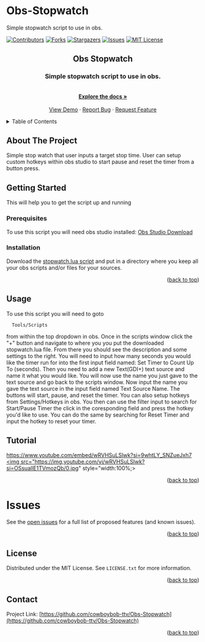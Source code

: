 # Obs-Stopwatch
Simple stopwatch script to use in obs.
<!-- PROJECT SHIELDS -->
<!--
*** I'm using markdown "reference style" links for readability.
*** Reference links are enclosed in brackets [ ] instead of parentheses ( ).
*** See the bottom of this document for the declaration of the reference variables
*** for contributors-url, forks-url, etc. This is an optional, concise syntax you may use.
*** https://www.markdownguide.org/basic-syntax/#reference-style-links
-->
[![Contributors][contributors-shield]][contributors-url]
[![Forks][forks-shield]][forks-url]
[![Stargazers][stars-shield]][stars-url]
[![Issues][issues-shield]][issues-url]
[![MIT License][license-shield]][license-url]


<!-- PROJECT LOGO -->
<h2 align="center">Obs Stopwatch</h2>
<h3 align="center">Simple stopwatch script to use in obs.</h3>

  <p align="center">
    <br />
    <a href="https://github.com/cowboybob-ttv/Obs-Stopwatch"><strong>Explore the docs »</strong></a>
    <br />
    <br />
    <a href="#Tutorial">View Demo</a>
    ·
    <a href="https://github.com/cowboybob-ttv/Obs-Stopwatch/issues">Report Bug</a>
    ·
    <a href="https://github.com/cowboybob-ttv/Obs-Stopwatch/issues">Request Feature</a>
  </p>
</div>

<!-- TABLE OF CONTENTS -->
<details>
  <summary>Table of Contents</summary>
  <ol>
    <li>
      <a href="#about-the-project">About The Project</a>      
    </li>
    <li>
      <a href="#getting-started">Getting Started</a>
      <ul>
        <li><a href="#prerequisites">Prerequisites</a></li>
        <li><a href="#installation">Installation</a></li>
      </ul>
    </li>
    <li><a href="#usage">Usage</a></li>
    <li><a href="#contributing">Contributing</a></li>
    <li><a href="#license">License</a></li>
    <li><a href="#contact">Contact</a></li>
  </ol>
</details>



<!-- ABOUT THE PROJECT -->
## About The Project

Simple stop watch that user inputs a target stop time. User can setup custom hotkeys within obs studio to start pause and reset the timer from a button press.

<!-- GETTING STARTED -->
## Getting Started
This will help you to get the script up and running

### Prerequisites
To use this script you will need obs studio installed: <a href="https://obsproject.com/download">Obs Studio Download</a>

### Installation
Download the <a href="https://github.com/cowboybob-ttv/Obs-Stopwatch/blob/main/stopwatch.lua">stopwatch.lua script</a> and put in a directory where you keep all your obs scripts and/or files for your sources.

<p align="right">(<a href="#readme-top">back to top</a>)</p>



<!-- USAGE EXAMPLES -->
## Usage
To use this script you will need to goto 
```
  Tools/Scripts
```
from within the top dropdown in obs. Once in the scripts window click the "+" button and navigate to where you you put the downloaded stopwatch.lua file. From there you should see the description and some settings to the right. You will need to input how many seconds you would like the timer run for into the first input field named: Set Timer to Count Up To (seconds). Then you need to add a new Text(GDI+) text source and name it what you would like. You will now use the name you just gave to the text source and go back to the scripts window. Now input the name you gave the text source in the input field named Text Source Name. The buttons will start, pause, and reset the timer. You can also setup hotkeys from Settings/Hotkeys in obs. You then can use the filter input to search for Start/Pause Timer the click in the coresponding field and press the hotkey you'd like to use. You can do the same by searching for Reset Timer and input the hotkey to reset your timer. 

## Tutorial
https://www.youtube.com/embed/wRVHSuLSlwk?si=9whtLY_SNZueJxh7
<a href="https://youtu.be/wRVHSuLSlwk?si=OSsuallE1TVmozQb">
   <img src="https://img.youtube.com/vi/wRVHSuLSlwk?si=OSsuallE1TVmozQb/0.jpg" style="width:100%;>
</a>

<p align="right">(<a href="#readme-top">back to top</a>)</p>

<!-- ISSUES -->
# Issues

See the [open issues](https://github.com/cowboybob-ttv/Obs-Stopwatch/issues) for a full list of proposed features (and known issues).

<p align="right">(<a href="#readme-top">back to top</a>)</p>

<!-- LICENSE -->
## License

Distributed under the MIT License. See `LICENSE.txt` for more information.

<p align="right">(<a href="#readme-top">back to top</a>)</p>


<!-- CONTACT -->
## Contact

Project Link: [https://github.com/cowboybob-ttv/Obs-Stopwatch](https://github.com/cowboybob-ttv/Obs-Stopwatch)

<p align="right">(<a href="#readme-top">back to top</a>)</p>



<!-- MARKDOWN LINKS & IMAGES -->
<!-- https://www.markdownguide.org/basic-syntax/#reference-style-links -->
[contributors-shield]: https://img.shields.io/github/contributors/cowboybob-ttv/Obs-Stopwatch.svg?style=for-the-badge
[contributors-url]: https://github.com/cowboybob-ttv/Obs-Stopwatch/graphs/contributors
[forks-shield]: https://img.shields.io/github/forks/cowboybob-ttv/Obs-Stopwatch.svg?style=for-the-badge
[forks-url]: https://github.com/cowboybob-ttv/Obs-Stopwatch/network/members
[stars-shield]: https://img.shields.io/github/stars/cowboybob-ttv/Obs-Stopwatch.svg?style=for-the-badge
[stars-url]: https://github.com/cowboybob-ttv/Obs-Stopwatch/stargazers
[issues-shield]: https://img.shields.io/github/issues/cowboybob-ttv/Obs-Stopwatch.svg?style=for-the-badge
[issues-url]: https://github.com/cowboybob-ttv/Obs-Stopwatch/issues
[license-shield]: https://img.shields.io/github/license/cowboybob-ttv/Obs-Stopwatch.svg?style=for-the-badge
[license-url]: https://github.com/cowboybob-ttv/Obs-Stopwatch/blob/main/LICENSE.txt
